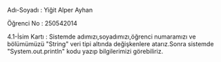 Adı-Soyadı : Yiğit Alper Ayhan

Öğrenci No : 250542014

4.1-İsim Kartı : Sistemde adımızı,soyadımızı,öğrenci numaramızı ve bölümümüzü "String" veri tipi altında değişkenlere atarız.Sonra sistemde "System.out.println" kodu yazıp bilgilerimizi görebiliriz.
